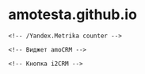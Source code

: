 # amotesta.github.io


<html lang="ru">
<head>
 
    
    

 <!-- Yandex.Metrika counter -->
<script type="text/javascript" >
   (function(m,e,t,r,i,k,a){m[i]=m[i]||function(){(m[i].a=m[i].a||[]).push(arguments)};
   m[i].l=1*new Date();
   for (var j = 0; j < document.scripts.length; j++) {if (document.scripts[j].src === r) { return; }}
   k=e.createElement(t),a=e.getElementsByTagName(t)[0],k.async=1,k.src=r,a.parentNode.insertBefore(k,a)})
   (window, document, "script", "https://mc.yandex.ru/metrika/tag.js", "ym");

   ym(98781398, "init", {
        clickmap:true,
        trackLinks:true,
        accurateTrackBounce:true
   });
</script>
<noscript><div><img src="https://mc.yandex.ru/watch/98781398" style="position:absolute; left:-9999px;" alt="" /></div></noscript>

    <!-- /Yandex.Metrika counter -->
</head>

<body>

    <!-- Виджет amoCRM -->
 <script>
       (function(a,m,o,c,r,m){
           a[m]={
               id:"418170",
               hash:"463a893dd080eb0127c21dd5f2bd82bab1b50a0da92bf23906a4ce930b6ed2e7",
               locale:"ru",
               inline:false,
               setMeta:function(p){this.params=(this.params||[]).concat([p])}
           };
           a[o]=a[o]||function(){(a[o].q=a[o].q||[]).push(arguments)};
           var d=a.document,s=d.createElement('script');
           s.async=true;
           s.id=m+'_script';
           s.src='https://gso.amocrm.ru/js/button.js';
           d.head&&d.head.appendChild(s)
       })(window,0,'amoSocialButton',0,0,'amo_social_button');
</script>

    <!-- Кнопка i2CRM -->
 <script id="crm-wa-button-script" 
        src="https://app.i2crm.ru/api_v1/js/crm_wa_button_v1.js" 
        data-source="ym" 
        data-text="Здравствуйте. Номер заявки {u_code}" 
        data-url="https://wa.me/996703380946">
</script>

</body>
</html>


